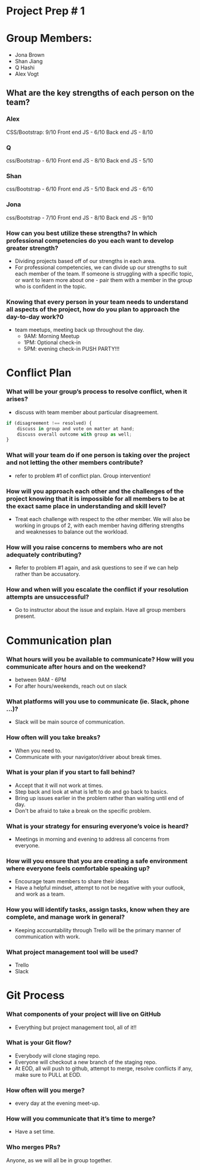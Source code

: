 # Project Prep # 1

# Group Members:
- Jona Brown
- Shan Jiang
- Q Hashi
- Alex Vogt
## What are the key strengths of each person on the team?

### Alex
CSS/Bootstrap: 9/10
Front end JS - 6/10
Back end JS - 8/10

### Q
css/Bootstrap - 6/10
Front end JS - 8/10
Back end JS - 5/10

### Shan 
css/Bootstrap - 6/10
Front end JS - 5/10
Back end JS - 6/10

### Jona
css/Bootstrap - 7/10
Front end JS - 8/10
Back end JS - 9/10

### How can you best utilize these strengths? In which professional competencies do you each want to develop greater strength?
- Dividing projects based off of our strengths in each area.
- For professional competencies, we can divide up our strengths to suit each member of the team.
If someone is struggling with a specific topic, or want to learn more about one - pair them with a member in
the group who is confident in the topic.

### Knowing that every person in your team needs to understand all aspects of the project, how do you plan to approach the day-to-day work?0
- team meetups, meeting back up throughout the day.
  - 9AM: Morning Meetup
  - 1PM: Optional check-in
  - 5PM: evening check-in PUSH PARTY!!!

# Conflict Plan

### What will be your group’s process to resolve conflict, when it arises? 
- discuss with team member about particular disagreement. 
``` js 
if (disagreement !== resolved) {
    discuss in group and vote on matter at hand;
    discuss overall outcome with group as well;
}
```

### What will your team do if one person is taking over the project and not letting the other members contribute?
- refer to problem #1 of conflict plan. Group intervention!

### How will you approach each other and the challenges of the project knowing that it is impossible for all members to be at the exact same place in understanding and skill level?
- Treat each challenge with respect to the other member. We will also be working in groups of 2,
with each member having differing strengths and weaknesses to balance out the workload.

### How will you raise concerns to members who are not adequately contributing?
- Refer to problem #1 again, and ask questions to see if we can help rather than be accusatory.

### How and when will you escalate the conflict if your resolution attempts are unsuccessful?
- Go to instructor about the issue and explain. Have all group members present.

# Communication plan

### What hours will you be available to communicate? How will you communicate after hours and on the weekend?
- between 9AM - 6PM
- For after hours/weekends, reach out on slack

### What platforms will you use to communicate (ie. Slack, phone …)?
- Slack will be main source of communication.

### How often will you take breaks?
- When you need to. 
- Communicate with your navigator/driver about break times.

### What is your plan if you start to fall behind?
- Accept that it will not work at times. 
- Step back and look at what is left to do and go back to basics.
- Bring up issues earlier in the problem rather than waiting until end of day.
- Don't be afraid to take a break on the specific problem.

### What is your strategy for ensuring everyone’s voice is heard?
- Meetings in morning and evening to address all concerns from everyone.

### How will you ensure that you are creating a safe environment where everyone feels comfortable speaking up?
- Encourage team members to share their ideas
- Have a helpful mindset, attempt to not be negative with your outlook, and work as a team.

### How you will identify tasks, assign tasks, know when they are complete, and manage work in general?
- Keeping accountability through Trello will be the primary manner of communication with work. 

### What project management tool will be used?
- Trello
- Slack

# Git Process

### What components of your project will live on GitHub
- Everything but project management tool, all of it!!

### What is your Git flow?
- Everybody will clone staging repo.
- Everyone will checkout a new branch of the staging repo.
- At EOD, all will push to github, attempt to merge, resolve conflicts if any, make sure to PULL at EOD.

### How often will you merge?
- every day at the evening meet-up.

### How will you communicate that it’s time to merge?
- Have a set time.

### Who merges PRs? 
Anyone, as we will all be in group together.

